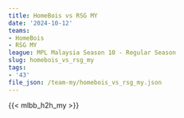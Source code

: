 ```yaml
---
title: HomeBois vs RSG MY
date: '2024-10-12'
teams:
- HomeBois
- RSG MY
league: MPL Malaysia Season 10 - Regular Season
slug: homebois_vs_rsg_my
tags:
- '43'
file_json: /team-my/homebois_vs_rsg_my.json
---
```


{{< mlbb_h2h_my >}}
